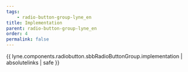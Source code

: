 ```yaml
---
tags: 
    - radio-button-group-lyne_en
title: Implementation
parent: radio-button-group-lyne_en
order: 4
permalink: false  
---
```

{{ lyne.components.radiobutton.sbbRadioButtonGroup.implementation | absolutelinks | safe }}
